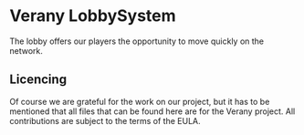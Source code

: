 Verany LobbySystem
=============

The lobby offers our players the opportunity to move quickly on the network. 

Licencing
---------------------------

Of course we are grateful for the work on our project, but it has to be mentioned that all files that can be found here are for the Verany project. All contributions are subject to the terms of the EULA. 

